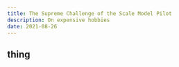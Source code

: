 ```yaml
---
title: The Supreme Challenge of the Scale Model Pilot
description: On expensive hobbies
date: 2021-08-26
---
```


## thing
